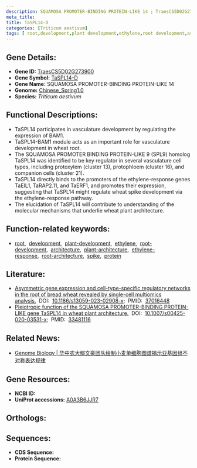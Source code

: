 ```yaml
---
description: SQUAMOSA PROMOTER-BINDING PROTEIN-LIKE 14 ; TraesCS5D02G273900 ; Triticum aestivum
meta_title:
title: TaSPL14-D
categories: [Triticum aestivum]
tags: [ root,development,plant development,ethylene,root development,architecture,plant architecture,ethylene response,root architecture,spike,protein ]
---
```


## Gene Details:
- **Gene ID:** [TraesCS5D02G273900]()
- **Gene Symbol:** <u>TaSPL14-D</u>
- **Gene Name:** SQUAMOSA PROMOTER-BINDING PROTEIN-LIKE 14
- **Genome:** [Chinese_Spring1.0]()
- **Species:** *Triticum aestivum*

## Functional Descriptions:
   - TaSPL14 participates in vasculature development by regulating the expression of BAM1. 
   - TaSPL14-BAM1 module acts as an important role for vasculature development in wheat root.
   - The SQUAMOSA PROMOTER BINDING PROTEIN-LIKE 9 (SPL9) homolog TaSPL14 was identified to be key regulator in several vasculature cell types, including protoxylem (cluster 13), protophloem (cluster 16), and companion cells (cluster 21).
   - TaSPL14 directly binds to the promoters of the ethylene-response genes TaEIL1, TaRAP2.11, and TaERF1, and promotes their expression, suggesting that TaSPL14 might regulate wheat spike development via the ethylene-response pathway.
   - The elucidation of TaSPL14 will contribute to understanding of the molecular mechanisms that underlie wheat plant architecture.

## Function-related keywords:
   - [root](/tags/root/),&nbsp;&nbsp;[development](/tags/development/),&nbsp;&nbsp;[plant-development](/tags/plant-development/),&nbsp;&nbsp;[ethylene](/tags/ethylene/),&nbsp;&nbsp;[root-development](/tags/root-development/),&nbsp;&nbsp;[architecture](/tags/architecture/),&nbsp;&nbsp;[plant-architecture](/tags/plant-architecture/),&nbsp;&nbsp;[ethylene-response](/tags/ethylene-response/),&nbsp;&nbsp;[root-architecture](/tags/root-architecture/),&nbsp;&nbsp;[spike](/tags/spike/),&nbsp;&nbsp;[protein](/tags/protein/)

## Literature:
   - [Asymmetric gene expression and cell-type-specific regulatory networks in the root of bread wheat revealed by single-cell multiomics analysis.](https://doi.org/10.1186/s13059-023-02908-x)&nbsp;&nbsp;DOI:&nbsp;&nbsp;[10.1186/s13059-023-02908-x](https://doi.org/10.1186/s13059-023-02908-x);&nbsp;&nbsp;PMID:&nbsp;&nbsp;[37016448](https://pubmed.ncbi.nlm.nih.gov/37016448/)
   - [Pleiotropic function of the SQUAMOSA PROMOTER-BINDING PROTEIN-LIKE gene TaSPL14 in wheat plant architecture.](https://doi.org/10.1007/s00425-020-03531-x)&nbsp;&nbsp;DOI:&nbsp;&nbsp;[10.1007/s00425-020-03531-x](https://doi.org/10.1007/s00425-020-03531-x);&nbsp;&nbsp;PMID:&nbsp;&nbsp;[33481116](https://pubmed.ncbi.nlm.nih.gov/33481116/)

## Related News:
   - [Genome Biology | 华中农大鄢文豪团队绘制小麦单细胞图谱揭示亚基因组不对称表达规律](https://mp.weixin.qq.com/s?__biz=MzIyOTY2NDYyNQ==&mid=2247570143&idx=7&sn=44e375850758e8c822bba63c01d00437&chksm=7954a28a0ae0ee3b159e464c3097c0ea521e797eb04ecc2a34d4eea6a2ee7e40a23acfc65e4b&scene=27#wechat_redirect)

## Gene Resources:
- **NCBI ID:**  [](https://www.ncbi.nlm.nih.gov/gene/?term=)
- **UniProt accessions:**  [A0A3B6JJR7](https://www.uniprot.org/uniprotkb/A0A3B6JJR7/entry)

## Orthologs:

## Sequences:
- **CDS Sequence:**
- **Protein Sequence:**
